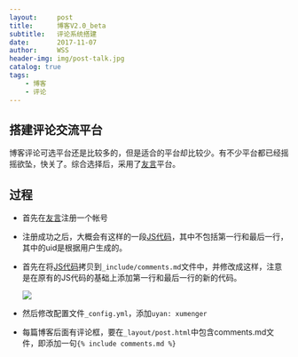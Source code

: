 ```yaml
---
layout:     post
title:      博客V2.0_beta
subtitle:   评论系统搭建
date:       2017-11-07
author:     WSS
header-img: img/post-talk.jpg
catalog: true
tags:
    - 博客
    - 评论
---
```



## 搭建评论交流平台 ##

博客评论可选平台还是比较多的，但是适合的平台却比较少。有不少平台都已经摇摇欲坠，快关了。综合选择后，采用了[友言](http://www.uyan.cc/)平台。

## 过程 ##

- 首先在[友言](http://www.uyan.cc/)注册一个帐号
- 注册成功之后，大概会有这样的一段[JS代码](http://www.uyan.cc/getcode)，其中不包括第一行和最后一行，其中的uid是根据用户生成的。


- 首先在将[JS代码](http://www.uyan.cc/getcode)拷贝到`_include/comments.md`文件中，并修改成这样，注意是在原有的JS代码的基础上添加第一行和最后一行的新的代码。

  ![](http://oyug2kd6x.bkt.clouddn.com/v2.0/gitbokev20.png)

- 然后修改配置文件`_config.yml`，添加`uyan: xumenger`
- 每篇博客后面有评论框，要在`_layout/post.html`中包含comments.md文件，即添加一句```{% include comments.md %}```